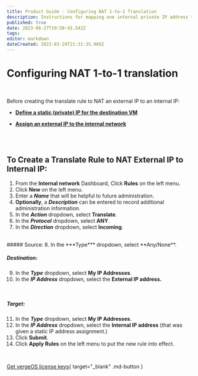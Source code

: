 ```yaml
---
title: Product Guide - Configuring NAT 1-to-1 Translation
description: Instructions for mapping one internal private IP address to one external IP address
published: true
date: 2023-06-27T19:50:43.542Z
tags: 
editor: markdown
dateCreated: 2023-03-29T21:31:35.969Z
---
```


# Configuring NAT 1-to-1 translation

<br>

Before creating the translate rule to NAT an external IP to an internal IP:

-   [**Define a static (private) IP for the destination VM**](/docs/product-guide/dhcpstaticlease)

-   [**Assign an external IP to the internal network**](/docs/product-guide/assignexternalIP)


<br>
<br>

## To Create a Translate Rule to NAT External IP to Internal IP:

1.  From the **Internal network** Dashboard, Click **Rules** on the left menu.
2.  Click **New** on the left menu.
3.  Enter a ***Name*** that will be helpful to future administration.
4.  **Optionally**, a ***Description*** can be entered to record additional administration information.
5.  In the ***Action*** dropdown, select **Translate**.
6.  In the ***Protocol*** dropdown, select **ANY**.
7.  In the ***Direction*** dropdown, select **Incoming**.
<br>
##### Source:
8.  In the ***Type*** dropdown, select **Any/None**.
<br>

##### Destination:
9.  In the ***Type*** dropdown, select **My IP Addresses**.
10.  In the ***IP Address*** dropdown, select the **External IP address.**
<br>

##### Target:
11.  In the ***Type*** dropdown, select **My IP Addresses**.
12.  In the ***IP Address*** dropdown, select the **Internal IP address** (that was given a static IP address assignment.)
13.  Click **Submit**.
14.  Click **Apply Rules** on the left menu to put the new rule into effect.


<br>

[Get vergeOS license keys](https://www.verge.io/test-drive){ target="_blank" .md-button }